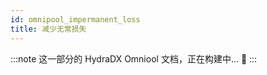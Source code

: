 ```yaml
---
id: omnipool_impermanent_loss
title: 减少无常损失
---
```


:::note
这一部分的 HydraDX Omniool 文档，正在构建中... 🚧
:::
